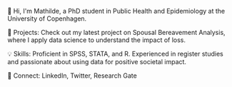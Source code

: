 👋 Hi, I'm Mathilde, a PhD student in Public Health and Epidemiology at the University of Copenhagen.

🚀 Projects: Check out my latest project on Spousal Bereavement Analysis, where I apply data science to understand the impact of loss.

💡 Skills: Proficient in SPSS, STATA, and R. Experienced in register studies and passionate about using data for positive societal impact.

🔗 Connect: LinkedIn, Twitter, Research Gate


